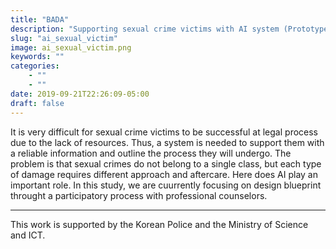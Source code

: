 ```yaml
---
title: "BADA"
description: "Supporting sexual crime victims with AI system (Prototype deployed on web)"
slug: "ai_sexual_victim"
image: ai_sexual_victim.png
keywords: ""
categories: 
    - ""
    - ""
date: 2019-09-21T22:26:09-05:00
draft: false
---
```


It is very difficult for sexual crime victims to be successful at legal process due to the lack of resources. Thus, a system is needed to support them with a reliable information and outline the process they will undergo. The problem is that sexual crimes do not belong to a single class, but each type of damage requires different approach and aftercare. Here does AI play an important role. In this study, we are cuurrently focusing on design blueprint throught a participatory process with professional counselors.

---

This work is supported by the Korean Police and the Ministry of Science and ICT.
